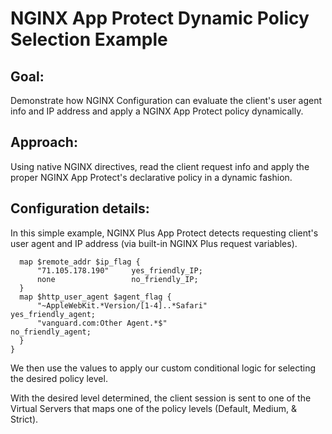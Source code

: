# NGINX App Protect Dynamic Policy Selection Example 

## Goal: 
Demonstrate how NGINX Configuration can evaluate the client's user agent info and IP address and apply a NGINX App Protect policy dynamically.

## Approach: 
Using native NGINX directives, read the client request info and apply the proper NGINX App Protect's declarative policy in a dynamic fashion.

## Configuration details: 
In this simple example, NGINX Plus App Protect detects requesting client's user agent and IP address (via built-in NGINX Plus request variables).  

```nginx
  map $remote_addr $ip_flag {
      "71.105.178.190"     yes_friendly_IP;
      none                 no_friendly_IP;
  }
  map $http_user_agent $agent_flag {
      "~AppleWebKit.*Version/[1-4]..*Safari"                                yes_friendly_agent;
      "vanguard.com:Other Agent.*$"                                         no_friendly_agent;
  }
}
```

We then use the values to apply our custom conditional logic for selecting the desired policy level. 


With the desired level determined, the client session is sent to one of the Virtual Servers that maps one of the policy levels (Default, Medium, & Strict). 
